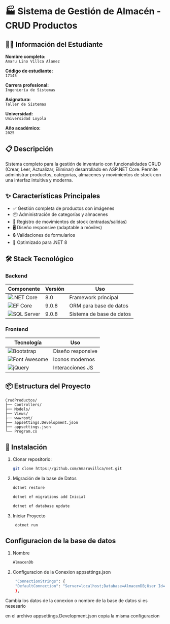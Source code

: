 # 🏭 Sistema de Gestión de Almacén - CRUD Productos

## 👨‍💻 Información del Estudiante
**Nombre completo:**  
`Amaru Lino Villca Alanez`  

**Código de estudiante:**  
`17145`  

**Carrera profesional:**  
`Ingeniería de Sistemas`  

**Asignatura:**  
`Taller de Sistemas`  

**Universidad:**  
`Universidad Loyola` 

**Año académico:**  
`2025`  
## 📋 Descripción
Sistema completo para la gestión de inventario con funcionalidades CRUD (Crear, Leer, Actualizar, Eliminar) desarrollado en ASP.NET Core. Permite administrar productos, categorías, almacenes y movimientos de stock con una interfaz intuitiva y moderna.

## ✨ Características Principales
- ✅ Gestión completa de productos con imágenes
- 📦 Administración de categorías y almacenes
- 🔄 Registro de movimientos de stock (entradas/salidas)
- 🖥️ Diseño responsive (adaptable a móviles)
- 🔒 Validaciones de formularios
- 🚀 Optimizado para .NET 8

## 🛠 Stack Tecnológico

### Backend
| Componente | Versión | Uso |
|------------|---------|-----|
| ![.NET Core](https://img.shields.io/badge/.NET-8.0-blue) | 8.0 | Framework principal |
| ![EF Core](https://img.shields.io/badge/EF%20Core-9.0.8-red) | 9.0.8 | ORM para base de datos |
| ![SQL Server](https://img.shields.io/badge/SQL%20Server-2019+-blue) | 9.0.8 | Sistema de base de datos |

### Frontend
| Tecnología | Uso |
|------------|-----|
| ![Bootstrap](https://img.shields.io/badge/Bootstrap-5.3-purple) | Diseño responsive |
| ![Font Awesome](https://img.shields.io/badge/Font%20Awesome-6.4-orange) | Iconos modernos |
| ![jQuery](https://img.shields.io/badge/jQuery-3.6-blue) | Interacciones JS |

## 📦 Estructura del Proyecto
    CrudProductos/
    ├── Controllers/
    ├── Models/
    ├── Views/
    ├── wwwroot/
    ├── appsettings.Development.json
    ├── appsettings.json
    └── Program.cs


## 🚀 Instalación
1. Clonar repositorio:
   ```bash
   git clone https://github.com/Amaruvillca/net.git

2. Migración de la base de Datos
   ```bash
   dotnet restore

   dotnet ef migrations add Inicial

   dotnet ef database update
3. Iniciar Proyecto
   ```bash
    dotnet run
## Configuracion de la base de datos
1. Nombre 
   ```bash
   AlmacenDb
2. Configuracion de la Conexion appsettings.json
   ```bash
    "ConnectionStrings": {
    "DefaultConnection": "Server=localhost;Database=AlmacenDB;User Id=sa;Password=7068081977574524Amaru@;Encrypt=False;TrustServerCertificate=True;"
    },

  Cambia los datos de la conexion o nombre de la base de datos si es nesesario

  en el archivo appsettings.Development.json copia la misma configuracion